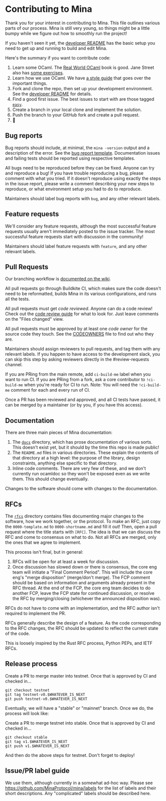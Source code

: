 # Contributing to Mina

Thank you for your interest in contributing to Mina. This file outlines
various parts of our process. Mina is still very young, so things might be a
little bumpy while we figure out how to smoothly run the project!

If you haven't seen it yet, the [developer README](README-dev.md) has the
basic setup you need to get up and running to build and edit Mina.

Here's the summary if you want to contribute code:

1. Learn some OCaml. The [Real World OCaml](https://dev.realworldocaml.org/toc.html) book is good. Jane Street also has [some exercises](https://github.com/janestreet/learn-ocaml-workshop).
2. Learn how we use OCaml. We have [a style guide](https://docs.minaprotocol.com/node-developers/style-guide) that goes over the important things.
3. Fork and clone the repo, then set up your development environment. See the [developer README](README-dev.md) for details.
4. Find a good first issue. The best issues to start with are those tagged [`easy`](https://github.com/MinaProtocol/mina/labels/easy).
5. Create a branch in your local clone and implement the solution.
6. Push the branch to your GitHub fork and create a pull request.
7. 🙌

## Bug reports

Bug reports should include, at minimal, the `mina -version` output and
a description of the error. See the [bug report
template](.github/ISSUE_TEMPLATES/bug_report.md). Documentation
issues and failing tests should be reported using respective templates.

All bugs need to be reproduced before they can be fixed. Anyone can try and
reproduce a bug! If you have trouble reproducing a bug, please comment with what
you tried. If it doesn't reproduce using exactly the steps in the issue report,
please write a comment describing your new steps to reproduce, or what environment
setup you had to do to reproduce.

Maintainers should label bug reports with `bug`, and any other relevant labels.

## Feature requests

We'll consider any feature requests, although the most successful feature
requests usually aren't immediately posted to the issue tracker. The most
successful feature requests start with discussion in the community!

Maintainers should label feature requests with `feature`, and any other relevant
labels.

## Pull Requests

Our branching workflow is [documented on the wiki](https://minaprotocol.notion.site/minaprotocol/Compatible-vs-Develop-branch-management-31c845b2924b4c518740eb9da4514dcc).

All pull requests go through Buildkite CI, which makes sure the code doesn't need to
be reformatted, builds Mina in its various configurations, and runs all the
tests.

All pull requests must get _code reviewed_. Anyone can do a code
review! Check out the [code review
guide](https://docs.minaprotocol.com/node-developers/code-review-guidelines) for
what to look for. Just leave comments on the "Files changed" view.

All pull requests must be approved by at least one _code owner_ for the
source code they touch. See the [CODEOWNERS](./CODEOWNERS) file to
find out who they are.

Maintainers should assign reviewers to pull requests, and tag them with any
relevant labels. If you happen to have access to the development slack,
you can skip this step by asking reviewers directly in the #review-requests channel.

If you are PRing from the main remote, add `ci-build-me` label when you want to run CI. If you are PRing from a fork, ask a core contributor to `!ci-build-me` when you're ready for CI to run. Note: You will need the `!ci-build-me` comment for each and every run of CI.

Once a PR has been reviewed and approved, and all CI tests have passed, it can be merged
by a maintainer (or by you, if you have this access).

## Documentation

There are three main pieces of Mina documentation:

1. The [`docs`](docs/) directory, which has prose documentation of various sorts. This
   doesn't exist yet, but it should by the time this repo is made public!
2. The `README.md` files in various directories. These explain the contents of that
   directory at a high level: the purpose of the library, design constraints, anything else
   specific to that directory.
3. Inline code comments. There are very few of these, and we don't currently run ocamldoc
   so they won't be exposed even as we write them. This should change eventually.

Changes to the software should come with changes to the documentation.

## RFCs

The [`rfcs`](rfcs/) directory contains files documenting major changes
to the software, how we work together, or the protocol. To make an
RFC, just copy the `0000-template.md` to `0000-shortname.md` and fill
it out! Then, open a pull request where the title starts with
`[RFC]`. The idea is that we can discuss the RFC and come to consensus
on what to do. Not all RFCs are merged, only the ones that we agree to
implement.

This process isn't final, but in general:

1. RFCs will be open for at least a week for discussion.
2. Once discussion has slowed down or there is consensus, the core eng team
   will initiate a "Final Comment Period". This will include the core eng's
   "merge disposition" (merge/don't merge). The FCP comment should be based
   on information and arguments already present in the RFC thread. At the
   end of the FCP, the core eng team decides to do another FCP, leave the FCP
   state for continued discussion, or resolve the RFC by merging/closing
   (whichever the announced disposition was).

RFCs do not have to come with an implementation, and the RFC author isn't
required to implement the PR.

RFCs generally describe the design of a feature. As the code corresponding to
the RFC changes, the RFC should be updated to reflect the current state of the
code.

This is loosely inspired by the Rust RFC process, Python PEPs, and IETF RFCs.

## Release process

Create a PR to merge master into testnet. Once that is approved by CI and checked in...

```
git checkout testnet
git tag testnet-v0.$WHATEVER_IS_NEXT
git push testnet-v0.$WHATEVER_IS_NEXT
```

Eventually, we will have a "stable" or "mainnet" branch. Once we do, the process will look like:

Create a PR to merge testnet into stable. Once that is approved by CI and checked in...

```
git checkout stable
git tag v1.$WHATEVER_IS_NEXT
git push v1.$WHATEVER_IS_NEXT
```

And then do the above steps for testnet. Don't forget to deploy!

## Issue/PR label guide

We use them, although currently in a somewhat ad-hoc way. Please see
https://github.com/MinaProtocol/mina/labels for the list of labels and their
short descriptions. Any "complicated" labels should be described here.
